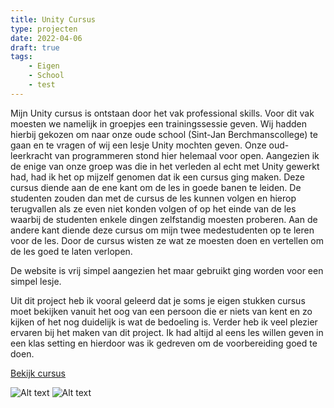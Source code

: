 ```yaml
---
title: Unity Cursus
type: projecten
date: 2022-04-06
draft: true
tags: 
    - Eigen
    - School
    - test
---
```


Mijn Unity cursus is ontstaan door het vak professional skills. Voor dit vak moesten we namelijk in groepjes een trainingssessie geven. Wij hadden hierbij gekozen om naar onze oude school (Sint-Jan Berchmanscollege) te gaan en te vragen of wij een lesje Unity mochten geven. Onze oud-leerkracht van programmeren stond hier helemaal voor open. Aangezien ik de enige van onze groep was die in het verleden al echt met Unity gewerkt had, had ik het op mijzelf genomen dat ik een cursus ging maken. Deze cursus diende aan de ene kant om de les in goede banen te leiden. De studenten zouden dan met de cursus de les kunnen volgen en hierop terugvallen als ze even niet konden volgen of op het einde van de les waarbij de studenten enkele dingen zelfstandig moesten proberen. Aan de andere kant diende deze cursus om mijn twee medestudenten op te leren voor de les. Door de cursus wisten ze wat ze moesten doen en vertellen om de les goed te laten verlopen.

De website is vrij simpel aangezien het maar gebruikt ging worden voor een simpel lesje.

Uit dit project heb ik vooral geleerd dat je soms je eigen stukken cursus moet bekijken vanuit het oog van een persoon die er niets van kent en zo kijken of het nog duidelijk is wat de bedoeling is. Verder heb ik veel plezier ervaren bij het maken van dit project. Ik had altijd al eens les willen geven in een klas setting en hierdoor was ik gedreven om de voorbereiding goed te doen.

[Bekijk cursus](https://unity4sjb.sinners.be/)

![Alt text](/images/unity-cursus-1.png)
![Alt text](/images/unity-cursus-2.png)
